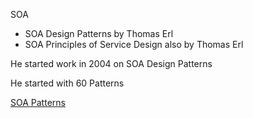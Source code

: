 SOA

*   SOA Design Patterns by Thomas Erl
*   SOA Principles of Service Design also by Thomas Erl

He started work in 2004 on SOA Design Patterns

He started with 60 Patterns

[SOA Patterns](https://patterns.arcitura.com/soa-patterns)
